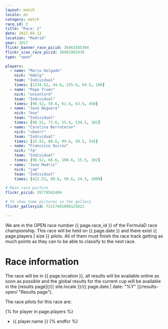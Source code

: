 ```yaml
---
layout: match
locale: en
category: match
race_id: 2
title: "Race: 2"
date: 2017-05-12
location: "Madrid"
year: 2017
flickr_banner_race_picid: 36463385394
flickr_icon_race_picid: 36902992930
type: "open"

players:
  - name: "Mario Delgado"
    nick: "mdelg"
    team: "Individual"
    times: [1234.52, 44.6, 235.6, 64.5, 100]
  - name: "Pepe Truen"
    nick: "onionlord"
    team: "Individual"
    times: [90.52, 50.6, 62.6, 63.5, 450]
  - name: "José Noguera"
    nick: "kna"
    team: "Individual"
    times: [90.52, 73.6, 55.6, 534.5, 102]
  - name: "Carolina Berroteran"
    nick: "cbeerr"
    team: "Individual"
    times: [15.52, 80.6, 99.6, 50.5, 545]
  - name: "Francisco Quiroz"
    nick: "fq"
    team: "Individual"
    times: [90.52, 66.6, 100.6, 15.5, 102]
  - name: "Jose Madriz"
    nick: "jam"
    team: "Individual"
    times: [422.52, 80.6, 99.6, 24.5, 2000]

# Main race picture
flickr_picid: 35779582404

# To show tome pictures in the gallery
flickr_galleryid: 72157681090125822

---
```


We are in the OPEN race number {{ page.race_id }}
of the FormulaD race championship.
This race will be held on {{ page.date }}
and there exist {{ page.players | size }} pilots.
All of them must finish the
race track getting as much points as they can
to be able to classify to the next race.

Race information
================

The race will be in {{ page.location }},
all results will be available online as soon as possible
and the global results for the current cup will 
be available in the
[results page](/{{ site.locale }}/{{ page.date | date: "%Y" }}/results-open/ "Results page").

The race pilots for this race are:

{% for player in page.players %}
* {{ player.name }}
{% endfor %}



